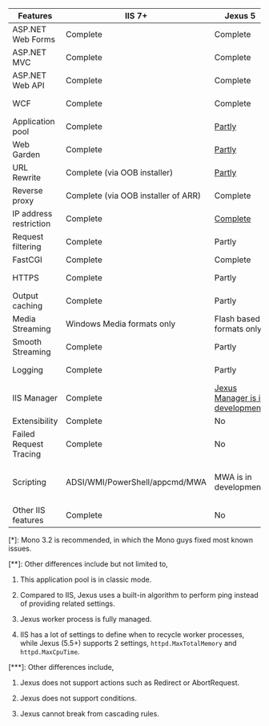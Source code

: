 | Features | IIS 7+ | Jexus 5 | Differences | 
| -------- | ------ | ------- | ----------- |
| ASP.NET Web Forms | Complete | Complete | Jexus is affected by Mono limitations. [*] |
| ASP.NET MVC	| Complete | Complete | Jexus is affected by Mono limitations. [*] |
| ASP.NET Web API | Complete | Complete | Jexus is affected by Mono limitations. [*] |
| WCF | Complete | Complete | Not all WCF features are supported by Mono. |
| Application pool | Complete | [Partly](http://www.lextm.com/2013/10/jexus-series-application-pool-setting/) | Jexus supports one pool only. [**] |
| Web Garden | Complete | [Partly](http://www.lextm.com/2013/10/jexus-series-application-pool-setting/) | Jexus supports up to 8 worker processes. | 
| URL Rewrite | Complete (via OOB installer) | [Partly](http://www.lextm.com/2013/10/jexus-series-url-rewrite/) | Jexus does not support outbound rules. [***] |
| Reverse proxy | Complete (via OOB installer of ARR) | Complete | |
| IP address restriction | Complete | [Complete](http://www.lextm.com/2013/10/jexus-series-ip-and-domain-restrictions/) | Jexus does not support dynamic IP restriction. |
| Request filtering | Complete | Partly | Jexus only supports a few checks. |
| FastCGI | Complete | Complete | |
| HTTPS | Complete | Partly | Jexus does not have SNI support yet. |
| Output caching | Complete | Partly | Jexus output caching must be enabled at page level. |
| Media Streaming | Windows Media formats only | Flash based formats only | |
| Smooth Streaming | Complete | Partly | Jexus does not support live streaming. |
| Logging | Complete | Partly | Jexus currently only logs to files. |
| IIS Manager | Complete | [Jexus Manager is in development.](http://blog.lextudio.com/2014/04/jexus-series-announce-jexus-manager-management-console-for-jexus-web-server/) | |
| Extensibility | Complete | No | |
| Failed Request Tracing | Complete | No | |
| Scripting | ADSI/WMI/PowerShell/appcmd/MWA | MWA is in development. | MWA (Microsoft.Web.Administration) is an API for .NET based languages, such as C#. |
| Other IIS features | Complete | No | |

[*]: Mono 3.2 is recommended, in which the Mono guys fixed most known issues.

[**]: Other differences include but not limited to,

1. This application pool is in classic mode.

1. Compared to IIS, Jexus uses a built-in algorithm to perform ping instead of providing related settings.

1. Jexus worker process is fully managed.

1. IIS has a lot of settings to define when to recycle worker processes, while Jexus (5.5+) supports 2 settings, `httpd.MaxTotalMemory` and `httpd.MaxCpuTime`.

[***]: Other differences include,
1. Jexus does not support actions such as Redirect or AbortRequest.

1. Jexus does not support conditions.

1. Jexus cannot break from cascading rules.
